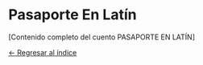 # Pasaporte En Latín

[Contenido completo del cuento PASAPORTE EN LATÍN]

[← Regresar al índice](index.md)
